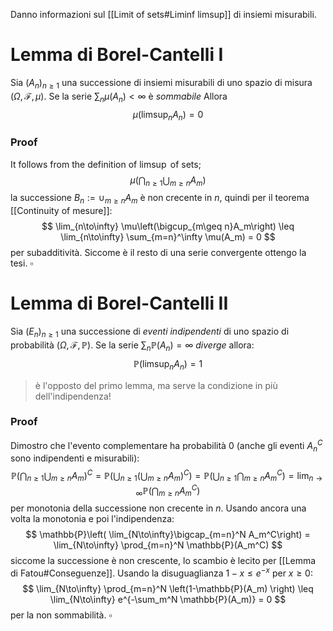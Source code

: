 
Danno informazioni sul [[Limit of sets#Liminf limsup]] di insiemi misurabili.
# Lemma di Borel-Cantelli I
Sia $(A_n)_{n\geq 1}$ una successione di insiemi misurabili di uno spazio di misura $(\Omega,\mathcal{F},\mu)$. Se la serie $\sum_n \mu(A_n) < \infty$ è *sommabile* Allora 
$$
\mu(\limsup_n A_n) = 0
$$
### Proof
It follows from the definition of $\limsup$ of sets;
$$
\mu\left(\bigcap_{n\geq 1} \bigcup_{m \geq n} A_m\right)
$$
la successione $B_n := \cup_{m\geq n} A_m$ è non crecente in $n$, quindi per il teorema [[Continuity of mesure]]:
$$
\lim_{n\to\infty} \mu\left(\bigcup_{m\geq n}A_m\right) \leq \lim_{n\to\infty} \sum_{m=n}^\infty \mu(A_m) = 0
$$
per subadditività. Siccome è il resto di una serie convergente ottengo la tesi. $\square$

# Lemma di Borel-Cantelli II
Sia $(E_n)_{n\geq 1}$ una successione di _eventi indipendenti_ di uno spazio di probabilità $(\Omega, \mathcal{F},\mathbb{P})$. Se la serie $\sum_n \mathbb{P}(A_n) = \infty$ _diverge_ allora:
$$
\mathbb{P}(\limsup_n A_n) = 1
$$
> è l'opposto del primo lemma, ma serve la condizione in più dell'indipendenza!

### Proof
Dimostro che l'evento complementare ha probabilità $0$ (anche gli eventi $A_n^C$ sono indipendenti e misurabili):
$$
\mathbb{P}\left(\bigcap_{n\geq 1} \bigcup_{m\geq n} A_m\right)^C = \mathbb{P}\left(\bigcup_{n\geq 1} (\bigcup_{m\geq n} A_m)^C\right) = 
\mathbb{P}\left(\bigcup_{n\geq 1} \bigcap_{m\geq n} A_m^C\right) =
\lim_{n\to\infty}
\mathbb{P}(\bigcap_{m\geq n} A_m^C)
$$
per monotonia della successione non crecente in $n$.  Usando ancora una volta la monotonia e poi l'indipendenza:
$$
\mathbb{P}\left( \lim_{N\to\infty}\bigcap_{m=n}^N A_m^C\right) = \lim_{N\to\infty} \prod_{m=n}^N \mathbb{P}(A_m^C)
$$
siccome la successione è non crescente, lo scambio è lecito per [[Lemma di Fatou#Conseguenze]].
Usando la disuguaglianza $1-x \leq e^{-x}$ per $x \geq 0$:
$$
\lim_{N\to\infty} \prod_{m=n}^N \left(1-\mathbb{P}(A_m) \right) \leq \lim_{N\to\infty} e^{-\sum_m^N \mathbb{P}(A_m)} = 0
$$
per la non sommabilità. $\square$





